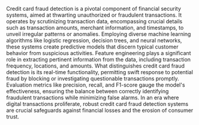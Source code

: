 Credit card fraud detection is a pivotal component of financial security systems, aimed at thwarting unauthorized or fraudulent transactions. It operates by scrutinizing transaction data, encompassing crucial details such as transaction amounts, merchant information, and timestamps, to unveil irregular patterns or anomalies. Employing diverse machine learning algorithms like logistic regression, decision trees, and neural networks, these systems create predictive models that discern typical customer behavior from suspicious activities. Feature engineering plays a significant role in extracting pertinent information from the data, including transaction frequency, locations, and amounts. What distinguishes credit card fraud detection is its real-time functionality, permitting swift response to potential fraud by blocking or investigating questionable transactions promptly. Evaluation metrics like precision, recall, and F1-score gauge the model's effectiveness, ensuring the balance between correctly identifying fraudulent transactions while minimizing false alarms. In an era where digital transactions proliferate, robust credit card fraud detection systems are crucial safeguards against financial losses and the erosion of consumer trust.

